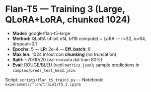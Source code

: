 # Flan-T5 — Training 3 (Large, QLoRA+LoRA, chunked 1024)

- **Model:** google/flan-t5-large  
- **Method:** QLoRA (4-bit nf4, bf16 compute) + LoRA — r=32, α=64, dropout=0.1  
- **Epochs:** 5 — **LR:** 2e-4 — **Eff. batch:** 8  
- **Max len:** 1024 in/out con **chunking** (no truncation)  
- **Split:** ~70/10/20 (val ricavata dal train 80%)  
- **Eval:** ROUGE/BLEU (vedi `metrics.json`); sample predictions in `samples/preds_test_head.json`.

Script: `scripts/flan_t5_train3.py` — Notebook: `experiments/flan/train3/T5_3.ipynb`
